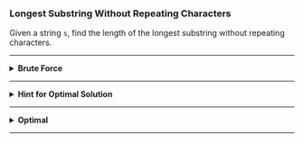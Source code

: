 ### Longest Substring Without Repeating Characters

Given a string `s`, find the length of the longest substring without repeating characters.

---

<details>
  <summary><b>Brute Force</b></summary>
  
The initial idea is to check every possible substring of `s`, returning the length of the longest substring without repeating characters. 

*Time: `O(n^3)`*
>Iterating through each substring is `O(n^2)`, but we also have to check for repeat chars, which is an `O(n)` operation. 

*Space: `O(1)`*
> This may seem like `O(n)` due to the Hash Set, but since we're limited to Engligh letters & digits, the set takes `O(26 + 26 + 10)` space, which is constant.

```python
class Solution:
    def lengthOfLongestSubstring(self, s: str) -> int:
        maxLen = 0

        # Iterate through each substring
        for l in range(len(s)):
            for r in range(l, len(s)):

                # If string has all unique characters, 
                # update the result
                if self.noRepeat(s[l:r+1]):
                    maxLen = max(maxLen, r - l + 1)

        return maxLen

    def noRepeat(self, s):
        # Use dictionary to store visited chars
        charSet = set()

        for char in s:
            if char in charSet:
                return False
            charSet.add(char)

        return True
```
</details>

---
<details>
  <summary><b>Hint for Optimal Solution</b></summary>
  
Use a sliding window - if we see the same character twice, shrink the window.

</details>

---
<details>
  <summary><b>Optimal</b></summary>

A second approach is to use a sliding window, which is a two-pointer algorithm.

Start with both pointers, say a `left` and a `right` pointer, at the start of the string. Thus we have a string of length 1, which never has repeat chars. 

The idea is to expand the `right` pointer until this condition no longer holds, and a duplicate char is detected. 

Once this occurs, we then begin to shift the `left` pointer forwards until the condition holds again. 

*Time: `O(n)`*
>Each character is only checked once. Since HashSet lookups are constant, this will be linear. 

*Space: `O(1)`*
> Same as brute force solution.

```python
class Solution:
    def lengthOfLongestSubstring(self, s: str) -> int:
        maxlen = 0
        d = set() # HashSet of seen characters
        
        l = 0 # left & right pointers
        for r in range(len(s)):
            char = s[r]

            # While a duplicate char is found,
            # shift the left pointer until
            # there are no more duplicates
            while char in d:
                d.remove(s[l])
                l += 1

            # Add the character to our "seen" HashSet
            d.add(char)
            maxlen = max(maxlen, r - l + 1)
            
        return maxlen
```
</details>

---